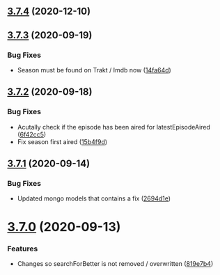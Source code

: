 ## [3.7.4](https://github.com/pct-org/scraper/compare/v3.7.3...v3.7.4) (2020-12-10)



## [3.7.3](https://github.com/pct-org/scraper/compare/v3.7.2...v3.7.3) (2020-09-19)


### Bug Fixes

* Season must be found on Trakt / Imdb now ([14fa64d](https://github.com/pct-org/scraper/commit/14fa64dbcb025611acbb3f292fcdd7932e7a5e1f))



## [3.7.2](https://github.com/pct-org/scraper/compare/v3.7.1...v3.7.2) (2020-09-18)


### Bug Fixes

* Acutally check if the episode has been aired for latestEpisodeAired ([6f42cc5](https://github.com/pct-org/scraper/commit/6f42cc55448f2d2ce2462be123ba578e5c7a14d6))
* Fix season first aired ([15b4f9d](https://github.com/pct-org/scraper/commit/15b4f9d88ec4e2dcf00171c08ad113ba1523af4f))



## [3.7.1](https://github.com/pct-org/scraper/compare/v3.7.0...v3.7.1) (2020-09-14)


### Bug Fixes

* Updated mongo models that contains a fix ([2694d1e](https://github.com/pct-org/scraper/commit/2694d1ec793674fa1e56509ffcf1082439052e52))



# [3.7.0](https://github.com/pct-org/scraper/compare/v3.6.4...v3.7.0) (2020-09-13)


### Features

* Changes so searchForBetter is not removed / overwritten ([819e7b4](https://github.com/pct-org/scraper/commit/819e7b4d5671d9e7536572843da1db707dd50dc8))



